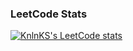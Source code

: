 ### LeetCode Stats
[![KnlnKS's LeetCode stats](https://leetcode-stats-six.vercel.app/?username=Thomas_Paris&theme=dark)](https://github.com/KnlnKS/leetcode-stats)
